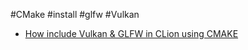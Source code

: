 #CMake #install #glfw #Vulkan 
- [How include Vulkan & GLFW in CLion using CMAKE](https://www.youtube.com/watch?v=82taqgqkdeU)
